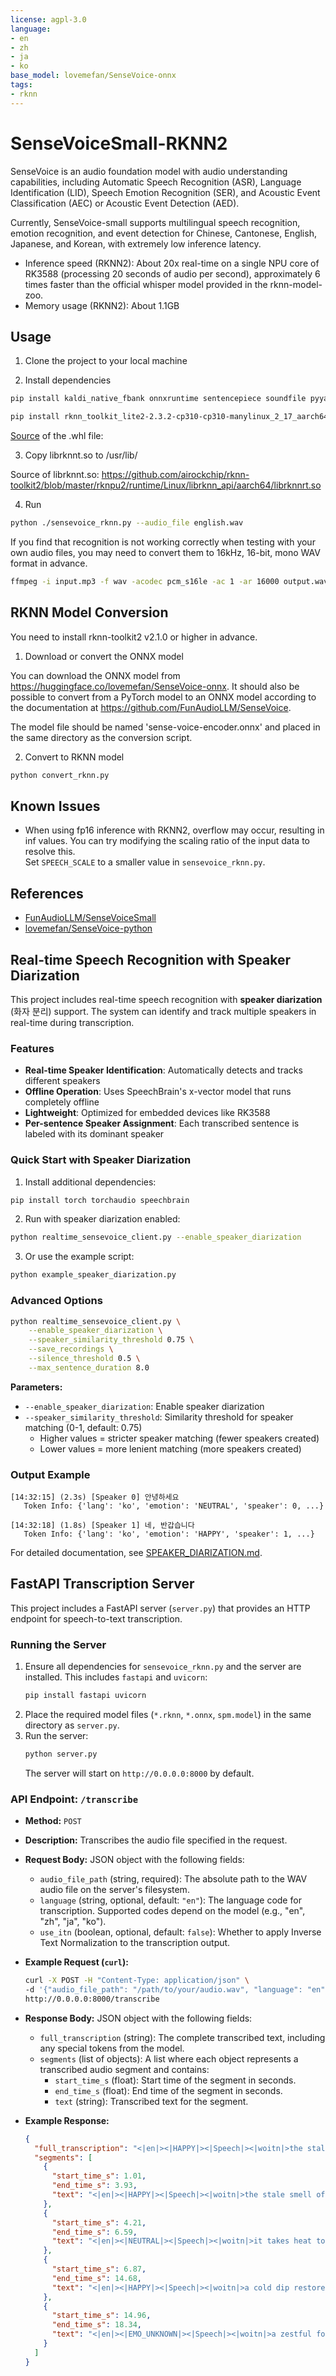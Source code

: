 ```yaml
---
license: agpl-3.0
language:
- en
- zh
- ja
- ko
base_model: lovemefan/SenseVoice-onnx
tags:
- rknn
---
```


# SenseVoiceSmall-RKNN2

SenseVoice is an audio foundation model with audio understanding capabilities, including Automatic Speech Recognition (ASR), Language Identification (LID), Speech Emotion Recognition (SER), and Acoustic Event Classification (AEC) or Acoustic Event Detection (AED).

Currently, SenseVoice-small supports multilingual speech recognition, emotion recognition, and event detection for Chinese, Cantonese, English, Japanese, and Korean, with extremely low inference latency.

- Inference speed (RKNN2): About 20x real-time on a single NPU core of RK3588 (processing 20 seconds of audio per second), approximately 6 times faster than the official whisper model provided in the rknn-model-zoo.
- Memory usage (RKNN2): About 1.1GB

## Usage

1. Clone the project to your local machine

2. Install dependencies

```bash
pip install kaldi_native_fbank onnxruntime sentencepiece soundfile pyyaml numpy<2

pip install rknn_toolkit_lite2-2.3.2-cp310-cp310-manylinux_2_17_aarch64.manylinux2014_aarch64.whl
```
[Source](https://github.com/airockchip/rknn-toolkit2/blob/master/rknn-toolkit-lite2/packages/rknn_toolkit_lite2-2.3.2-cp310-cp310-manylinux_2_17_aarch64.manylinux2014_aarch64.whl) of the .whl file:

3. Copy librknnt.so to /usr/lib/

Source of librknnt.so: https://github.com/airockchip/rknn-toolkit2/blob/master/rknpu2/runtime/Linux/librknn_api/aarch64/librknnrt.so

4. Run

```bash
python ./sensevoice_rknn.py --audio_file english.wav
```

If you find that recognition is not working correctly when testing with your own audio files, you may need to convert them to 16kHz, 16-bit, mono WAV format in advance.

```bash
ffmpeg -i input.mp3 -f wav -acodec pcm_s16le -ac 1 -ar 16000 output.wav
```

## RKNN Model Conversion

You need to install rknn-toolkit2 v2.1.0 or higher in advance.

1. Download or convert the ONNX model

You can download the ONNX model from https://huggingface.co/lovemefan/SenseVoice-onnx.
It should also be possible to convert from a PyTorch model to an ONNX model according to the documentation at https://github.com/FunAudioLLM/SenseVoice.

The model file should be named 'sense-voice-encoder.onnx' and placed in the same directory as the conversion script.

2. Convert to RKNN model
```bash
python convert_rknn.py 
```

## Known Issues

- When using fp16 inference with RKNN2, overflow may occur, resulting in inf values. You can try modifying the scaling ratio of the input data to resolve this.  
  Set `SPEECH_SCALE` to a smaller value in `sensevoice_rknn.py`.

## References
- [FunAudioLLM/SenseVoiceSmall](https://huggingface.co/FunAudioLLM/SenseVoiceSmall)
- [lovemefan/SenseVoice-python](https://github.com/lovemefan/SenseVoice-python)


## Real-time Speech Recognition with Speaker Diarization

This project includes real-time speech recognition with **speaker diarization** (화자 분리) support. The system can identify and track multiple speakers in real-time during transcription.

### Features

- **Real-time Speaker Identification**: Automatically detects and tracks different speakers
- **Offline Operation**: Uses SpeechBrain's x-vector model that runs completely offline
- **Lightweight**: Optimized for embedded devices like RK3588
- **Per-sentence Speaker Assignment**: Each transcribed sentence is labeled with its dominant speaker

### Quick Start with Speaker Diarization

1. Install additional dependencies:
```bash
pip install torch torchaudio speechbrain
```

2. Run with speaker diarization enabled:
```bash
python realtime_sensevoice_client.py --enable_speaker_diarization
```

3. Or use the example script:
```bash
python example_speaker_diarization.py
```

### Advanced Options

```bash
python realtime_sensevoice_client.py \
    --enable_speaker_diarization \
    --speaker_similarity_threshold 0.75 \
    --save_recordings \
    --silence_threshold 0.5 \
    --max_sentence_duration 8.0
```

**Parameters:**
- `--enable_speaker_diarization`: Enable speaker diarization
- `--speaker_similarity_threshold`: Similarity threshold for speaker matching (0-1, default: 0.75)
  - Higher values = stricter speaker matching (fewer speakers created)
  - Lower values = more lenient matching (more speakers created)

### Output Example

```
[14:32:15] (2.3s) [Speaker 0] 안녕하세요
   Token Info: {'lang': 'ko', 'emotion': 'NEUTRAL', 'speaker': 0, ...}

[14:32:18] (1.8s) [Speaker 1] 네, 반갑습니다
   Token Info: {'lang': 'ko', 'emotion': 'HAPPY', 'speaker': 1, ...}
```

For detailed documentation, see [SPEAKER_DIARIZATION.md](SPEAKER_DIARIZATION.md).


## FastAPI Transcription Server

This project includes a FastAPI server (`server.py`) that provides an HTTP endpoint for speech-to-text transcription.

### Running the Server

1.  Ensure all dependencies for `sensevoice_rknn.py` and the server are installed. This includes `fastapi` and `uvicorn`:
    ```bash
    pip install fastapi uvicorn
    ```
2.  Place the required model files (`*.rknn`, `*.onnx`, `spm.model`) in the same directory as `server.py`.
3.  Run the server:
    ```bash
    python server.py
    ```
    The server will start on `http://0.0.0.0:8000` by default.

### API Endpoint: `/transcribe`

*   **Method:** `POST`
*   **Description:** Transcribes the audio file specified in the request.
*   **Request Body:** JSON object with the following fields:
    *   `audio_file_path` (string, required): The absolute path to the WAV audio file on the server's filesystem.
    *   `language` (string, optional, default: `"en"`): The language code for transcription. Supported codes depend on the model (e.g., "en", "zh", "ja", "ko").
    *   `use_itn` (boolean, optional, default: `false`): Whether to apply Inverse Text Normalization to the transcription output.

*   **Example Request (`curl`):**
    ```bash
    curl -X POST -H "Content-Type: application/json" \
    -d '{"audio_file_path": "/path/to/your/audio.wav", "language": "en", "use_itn": false}' \
    http://0.0.0.0:8000/transcribe
    ```

*   **Response Body:** JSON object with the following fields:
    *   `full_transcription` (string): The complete transcribed text, including any special tokens from the model.
    *   `segments` (list of objects): A list where each object represents a transcribed audio segment and contains:
        *   `start_time_s` (float): Start time of the segment in seconds.
        *   `end_time_s` (float): End time of the segment in seconds.
        *   `text` (string): Transcribed text for the segment.

*   **Example Response:**
    ```json
    {
      "full_transcription": "<|en|><|HAPPY|><|Speech|><|woitn|>the stale smell of old beer lingers <|en|><|NEUTRAL|><|Speech|><|woitn|>it takes heat to bring out the odor but <|en|><|HAPPY|><|Speech|><|woitn|>a cold dip restores health and zest a salt pickle tastes fine with ham tacos al pastor are my favorite <|en|><|EMO_UNKNOWN|><|Speech|><|woitn|>a zestful food is the hot cross bun",
      "segments": [
        {
          "start_time_s": 1.01,
          "end_time_s": 3.93,
          "text": "<|en|><|HAPPY|><|Speech|><|woitn|>the stale smell of old beer lingers"
        },
        {
          "start_time_s": 4.21,
          "end_time_s": 6.59,
          "text": "<|en|><|NEUTRAL|><|Speech|><|woitn|>it takes heat to bring out the odor but"
        },
        {
          "start_time_s": 6.87,
          "end_time_s": 14.68,
          "text": "<|en|><|HAPPY|><|Speech|><|woitn|>a cold dip restores health and zest a salt pickle tastes fine with ham tacos al pastor are my favorite"
        },
        {
          "start_time_s": 14.96,
          "end_time_s": 18.34,
          "text": "<|en|><|EMO_UNKNOWN|><|Speech|><|woitn|>a zestful food is the hot cross bun"
        }
      ]
    }
    ```

